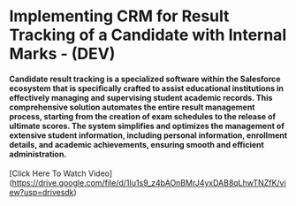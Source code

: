 # Implementing CRM for Result Tracking of a Candidate with Internal Marks - (DEV)
#### Candidate result tracking is a specialized software within the Salesforce ecosystem that is specifically crafted to assist educational institutions in effectively managing and supervising student academic records. This comprehensive solution automates the entire result management process, starting from the creation of exam schedules to the release of ultimate scores. The system simplifies and optimizes the management of extensive student information, including personal information, enrollment details, and academic achievements, ensuring smooth and efficient administration.

[Click Here To Watch Video] (https://drive.google.com/file/d/1Iu1s9_z4bAOnBMrJ4yxDAB8qLhwTNZfK/view?usp=drivesdk)
